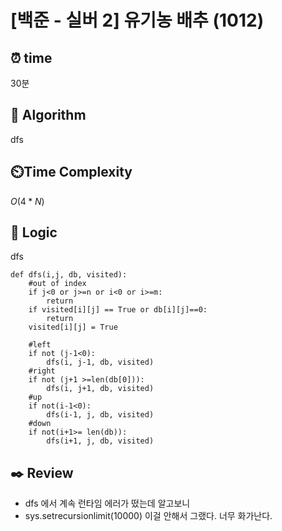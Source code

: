 # [백준 - 실버 2] 유기농 배추 (1012)

## ⏰  **time**

30분

## :pushpin: **Algorithm**

dfs

## ⏲️**Time Complexity**

$O(4*N)$

## :round_pushpin: **Logic**
dfs
```
def dfs(i,j, db, visited):
    #out of index
    if j<0 or j>=n or i<0 or i>=m:
        return
    if visited[i][j] == True or db[i][j]==0:
        return
    visited[i][j] = True

    #left
    if not (j-1<0):
        dfs(i, j-1, db, visited)
    #right
    if not (j+1 >=len(db[0])):
        dfs(i, j+1, db, visited)
    #up
    if not(i-1<0):
        dfs(i-1, j, db, visited)
    #down
    if not(i+1>= len(db)):
        dfs(i+1, j, db, visited)
```

## :black_nib: **Review**
- dfs 에서 계속 런타임 에러가 떴는데 알고보니
- sys.setrecursionlimit(10000) 이걸 안해서 그랬다. 너무 화가난다.
